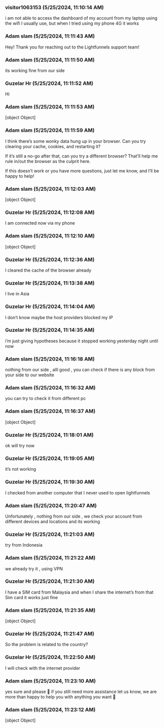 ### visitor1063153 (5/25/2024, 11:10:14 AM)

i am not able to access the dashboard of my account from my laptop using the wifi I usually use, but when I tried using my phone 4G it works

### Adam slam (5/25/2024, 11:11:43 AM)

Hey!
Thank you for reaching out to the Lightfunnels support team!

### Adam slam (5/25/2024, 11:11:50 AM)

its working fine from our side

### Guzelar Hr (5/25/2024, 11:11:52 AM)

Hi

### Adam slam (5/25/2024, 11:11:53 AM)

[object Object]

### Adam slam (5/25/2024, 11:11:59 AM)

I think there’s some wonky data hung up in your browser. Can you try clearing your cache, cookies, and restarting it?

If it’s still a no-go after that, can you try a different browser? That’ll help me rule in/out the browser as the culprit here.

If this doesn’t work or you have more questions, just let me know, and I’ll be happy to help!

### Adam slam (5/25/2024, 11:12:03 AM)

[object Object]

### Guzelar Hr (5/25/2024, 11:12:08 AM)

I am connected now via my phone

### Adam slam (5/25/2024, 11:12:10 AM)

[object Object]

### Guzelar Hr (5/25/2024, 11:12:36 AM)

I cleared the cache of the browser already

### Guzelar Hr (5/25/2024, 11:13:38 AM)

I live in Asia

### Guzelar Hr (5/25/2024, 11:14:04 AM)

I don’t know maybe the host providers blocked my IP

### Guzelar Hr (5/25/2024, 11:14:35 AM)

i’m just giving hypotheses because it stopped working yesterday night until now

### Adam slam (5/25/2024, 11:16:18 AM)

nothing from our side , alll good , you can check if there is any block from your side to our website

### Adam slam (5/25/2024, 11:16:32 AM)

you can try to check it from different pc

### Adam slam (5/25/2024, 11:16:37 AM)

[object Object]

### Guzelar Hr (5/25/2024, 11:18:01 AM)

ok will try now

### Guzelar Hr (5/25/2024, 11:19:05 AM)

it’s not working

### Guzelar Hr (5/25/2024, 11:19:30 AM)

I checked from another computer that I never used to open lightfunnels

### Adam slam (5/25/2024, 11:20:47 AM)

Unfortunately , nothing from our side , we check your account from different devices and locations and its working

### Guzelar Hr (5/25/2024, 11:21:03 AM)

try from Indonesia

### Adam slam (5/25/2024, 11:21:22 AM)

we already try it , using VPN

### Guzelar Hr (5/25/2024, 11:21:30 AM)

I have a SIM card from Malaysia and when I share the internet’s from that Sim card it works just fine

### Adam slam (5/25/2024, 11:21:35 AM)

[object Object]

### Guzelar Hr (5/25/2024, 11:21:47 AM)

So the problem is related to the country?

### Guzelar Hr (5/25/2024, 11:22:50 AM)

I will check with the internet provider

### Adam slam (5/25/2024, 11:23:10 AM)

yes sure and please 🙏  if you still need more assistance let us know, we are more than happy to help you with anything you want 🥰

### Adam slam (5/25/2024, 11:23:12 AM)

[object Object]

